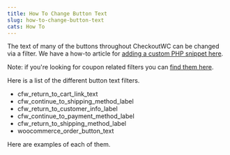```yaml
---
title: How To Change Button Text
slug: how-to-change-button-text
cats: How To
---
```



  <p>
    The text of many of the buttons throughout CheckoutWC can be changed via a filter. We have a how-to article for <a href="https://cfw.staging.objectiv.co/documentation/how-to-add-a-custom-php-snippet">adding a custom PHP snippet here</a>.
  </p>
  <p>
    Note: if you're looking for coupon related filters you can <a href="https://cfw.staging.objectiv.co/documentation/how-to-change-enter-promo-code-text">find them here</a>.
  </p>
  <p>
    Here is a list of the different button text filters.
  </p>
  <ul>
    <li>cfw_return_to_cart_link_text
    </li>
    <li>cfw_continue_to_shipping_method_label
    </li>
    <li>cfw_return_to_customer_info_label
    </li>
    <li>cfw_continue_to_payment_method_label
    </li>
    <li>cfw_return_to_shipping_method_label
    </li>
    <li>woocommerce_order_button_text
    </li>
  </ul>
  <p>
    Here are examples of each of them.
  </p>
  <script src="https://gist.github.com/EldonYoder/96780dbeb2dfe6e1060c4a7f96903861.js" type="text/javascript"></script>
